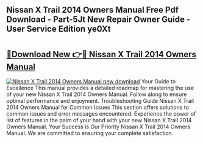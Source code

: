 ## Nissan X Trail 2014 Owners Manual Free Pdf Download - Part-5Jt New Repair Owner Guide - User Service Edition ye0Xt

# <h2><a href="http://cf20365.oget.top/?id=Nissan+X+Trail+2014+Owners+Manual">🔗Download New 👉🔴 Nissan X Trail 2014 Owners Manual</a></h2>

[![Nissan X Trail 2014 Owners Manual new download](https://i.imgur.com/5g1atiW.png)](http://cf20365.oget.top/?id=Nissan+X+Trail+2014+Owners+Manual)
Your Guide to Excellence This manual provides a detailed roadmap for mastering the use of your new Nissan X Trail 2014 Owners Manual. Follow along to ensure optimal performance and enjoyment. Troubleshooting Guide Nissan X Trail 2014 Owners Manual for Common Issues This section offers solutions to common issues and error messages encountered. Experience the power of list of features in the palm of your hand with your new Nissan X Trail 2014 Owners Manual. Your Success is Our Priority Nissan X Trail 2014 Owners Manual. We are committed to ensuring your complete satisfaction.
